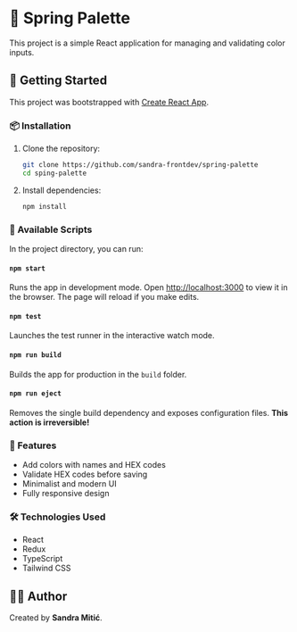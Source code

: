 # 🌸 Spring Palette

This project is a simple React application for managing and validating color inputs.

## 🚀 Getting Started

This project was bootstrapped with [Create React App](https://github.com/facebook/create-react-app).

### 📦 Installation

1. Clone the repository:
   ```sh
   git clone https://github.com/sandra-frontdev/spring-palette
   cd sping-palette
   ```
2. Install dependencies:
   ```sh
   npm install
   ```

### 📌 Available Scripts

In the project directory, you can run:

#### `npm start`

Runs the app in development mode.
Open [http://localhost:3000](http://localhost:3000) to view it in the browser.
The page will reload if you make edits.

#### `npm test`

Launches the test runner in the interactive watch mode.

#### `npm run build`

Builds the app for production in the `build` folder.

#### `npm run eject`

Removes the single build dependency and exposes configuration files. **This action is irreversible!**

### 📌 Features

- Add colors with names and HEX codes
- Validate HEX codes before saving
- Minimalist and modern UI
- Fully responsive design

### 🛠 Technologies Used

- React
- Redux
- TypeScript
- Tailwind CSS

## 👩‍💻 Author

Created by **Sandra Mitić**.
